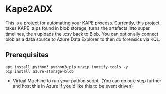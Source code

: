 # Kape2ADX
This is a project for automating your KAPE process. Currently, this project takes KAPE .zips found in blob storage, turns the artefacts into super timelines, then uploads the .csv back to Blob. You can optionally connect blob as a data source to Azure Data Explorer to then do forensics via KQL.

## Prerequisites

```apt install python3 python3-pip unzip inotify-tools -y```<br>
```pip install azure-storage-blob```<br>

- Virtual Machine to run your python script. (You can go one step further and host this in Azure if you'd like this to be event driven)



